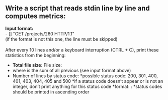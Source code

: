 <h2>Write a script that reads stdin line by line and computes metrics:</h2>

<strong>Input format:</strong><br/>
<IP Address> - [<date>] "GET /projects/260 HTTP/1.1" <status code> <file size><br/>
(if the format is not this one, the line must be skipped)<br/><br/>
After every 10 lines and/or a keyboard interruption (CTRL + C), print these statistics from the beginning:
- <strong>Total file size:</strong> File size: <total size><br/>
- where <total size> is the sum of all previous <file size> (see input format above)<br/>
- Number of lines by status code:
  *possible status code: 200, 301, 400, 401, 403, 404, 405 and 500
  *if a status code doesn’t appear or is not an integer, don’t print anything for this status code
  *format: <status code>: <number>
  *status codes should be printed in ascending order
